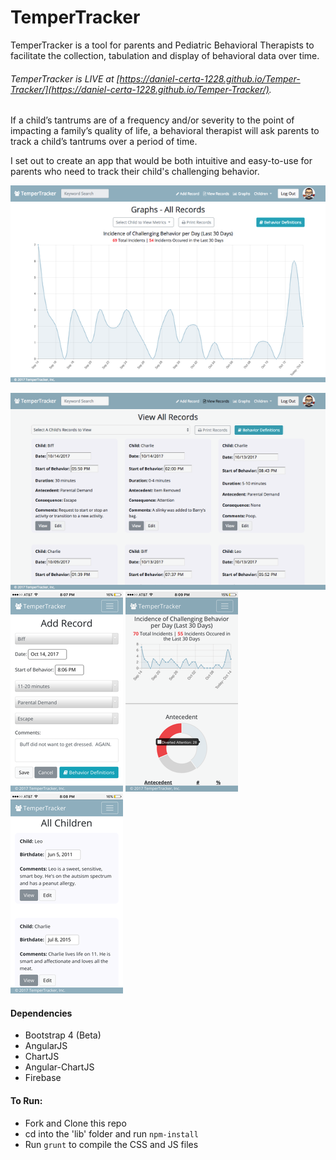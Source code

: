 # TemperTracker

TemperTracker is a tool for parents and Pediatric Behavioral Therapists to facilitate the collection, tabulation and display of behavioral data over time.

###### TemperTracker is LIVE at [https://daniel-certa-1228.github.io/Temper-Tracker/](https://daniel-certa-1228.github.io/Temper-Tracker/).

If a child’s tantrums are of a frequency and/or severity to the point of impacting a family’s quality of life, a behavioral therapist will ask parents to track a child’s tantrums over a period of time.

I set out to create an app that would be both intuitive and easy-to-use for parents who need to track their child's challenging behavior.

![Screen Shot 1](images/Screen_shot_1.png "Screen Shot 1")




![Screen Shot 2](images/Screen_shot_4.png "Screen Shot 2")
![Screen Shot 3](images/IMG_0096.png "Screen Shot 3")
![Screen Shot 4](images/IMG_0098.png "Screen Shot 4")
![Screen Shot 5](images/IMG_0097.png "Screen Shot 5")

#### Dependencies
* Bootstrap 4 (Beta)
* AngularJS
* ChartJS
* Angular-ChartJS
* Firebase

#### To Run:

* Fork and Clone this repo
* cd into the 'lib' folder and run <code>npm-install</code>
* Run <code>grunt</code> to compile the CSS and JS files
